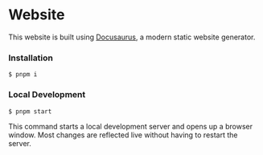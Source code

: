 # Website

This website is built using [Docusaurus](https://docusaurus.io/), a modern static website generator.

### Installation

```
$ pnpm i
```

### Local Development

```
$ pnpm start
```

This command starts a local development server and opens up a browser window. Most changes are reflected live without having to restart the server.
